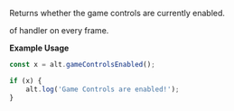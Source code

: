 Returns whether the game controls are currently enabled.

of handler on every frame.

**Example Usage**

```js
const x = alt.gameControlsEnabled();

if (x) {
    alt.log('Game Controls are enabled!');
}
```
